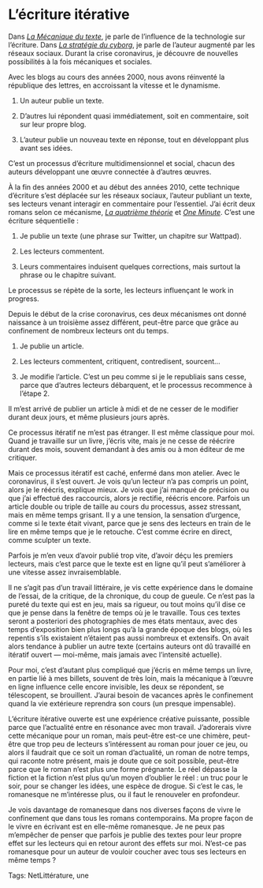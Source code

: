 # L’écriture itérative

Dans [*La Mécanique du texte*](https://tcrouzet.com/la-mecanique-du-texte/), je parle de l’influence de la technologie sur l’écriture. Dans [*La stratégie du cyborg*](https://tcrouzet.com/la-strategie-du-cyborg/), je parle de l’auteur augmenté par les réseaux sociaux. Durant la crise coronavirus, je découvre de nouvelles possibilités à la fois mécaniques et sociales.

Avec les blogs au cours des années 2000, nous avons réinventé la république des lettres, en accroissant la vitesse et le dynamisme.

1. Un auteur publie un texte.

2. D’autres lui répondent quasi immédiatement, soit en commentaire, soit sur leur propre blog.

3. L’auteur publie un nouveau texte en réponse, tout en développant plus avant ses idées.

C’est un processus d’écriture multidimensionnel et social, chacun des auteurs développant une œuvre connectée à d’autres œuvres.

À la fin des années 2000 et au début des années 2010, cette technique d’écriture s’est déplacée sur les réseaux sociaux, l’auteur publiant un texte, ses lecteurs venant interagir en commentaire pour l’essentiel. J’ai écrit deux romans selon ce mécanisme, [*La quatrième théorie*](https://tcrouzet.com/la-quatrieme-theorie/) et [*One Minute*](https://tcrouzet.com/une-minute/). C’est une écriture séquentielle :

1. Je publie un texte (une phrase sur Twitter, un chapitre sur Wattpad).

2. Les lecteurs commentent.

3. Leurs commentaires induisent quelques corrections, mais surtout la phrase ou le chapitre suivant.

Le processus se répète de la sorte, les lecteurs influençant le work in progress.

Depuis le début de la crise coronavirus, ces deux mécanismes ont donné naissance à un troisième assez différent, peut-être parce que grâce au confinement de nombreux lecteurs ont du temps.

1. Je publie un article.

2. Les lecteurs commentent, critiquent, contredisent, sourcent…

3. Je modifie l’article. C’est un peu comme si je le republiais sans cesse, parce que d’autres lecteurs débarquent, et le processus recommence à l’étape 2.

Il m’est arrivé de publier un article à midi et de ne cesser de le modifier durant deux jours, et même plusieurs jours après.

Ce processus itératif ne m’est pas étranger. Il est même classique pour moi. Quand je travaille sur un livre, j’écris vite, mais je ne cesse de réécrire durant des mois, souvent demandant à des amis ou à mon éditeur de me critiquer.

Mais ce processus itératif est caché, enfermé dans mon atelier. Avec le coronavirus, il s’est ouvert. Je vois qu’un lecteur n’a pas compris un point, alors je le réécris, explique mieux. Je vois que j’ai manqué de précision ou que j’ai effectué des raccourcis, alors je rectifie, réécris encore. Parfois un article double ou triple de taille au cours du processus, assez stressant, mais en même temps grisant. Il y a une tension, la sensation d’urgence, comme si le texte était vivant, parce que je sens des lecteurs en train de le lire en même temps que je le retouche. C’est comme écrire en direct, comme sculpter un texte.

Parfois je m’en veux d’avoir publié trop vite, d’avoir déçu les premiers lecteurs, mais c’est parce que le texte est en ligne qu’il peut s’améliorer à une vitesse assez invraisemblable.

Il ne s’agit pas d’un travail littéraire, je vis cette expérience dans le domaine de l’essai, de la critique, de la chronique, du coup de gueule. Ce n’est pas la pureté du texte qui est en jeu, mais sa rigueur, ou tout moins qu’il dise ce que je pense dans la fenêtre de temps où je le travaille. Tous ces textes seront a posteriori des photographies de mes états mentaux, avec des temps d’exposition bien plus longs qu’à la grande époque des blogs, où les repentis s’ils existaient n’étaient pas aussi nombreux et extensifs. On avait alors tendance à publier un autre texte (certains auteurs ont dû travaillé en itératif ouvert — moi-même, mais jamais avec l’intensité actuelle).

Pour moi, c’est d’autant plus compliqué que j’écris en même temps un livre, en partie lié à mes billets, souvent de très loin, mais la mécanique à l’œuvre en ligne influence celle encore invisible, les deux se répondent, se télescopent, se brouillent. J’aurai besoin de vacances après le confinement quand la vie extérieure reprendra son cours (un presque impensable).

L’écriture itérative ouverte est une expérience créative puissante, possible parce que l’actualité entre en résonance avec mon travail. J’adorerais vivre cette mécanique pour un roman, mais peut-être est-ce une chimère, peut-être que trop peu de lecteurs s’intéressent au roman pour jouer ce jeu, ou alors il faudrait que ce soit un roman d’actualité, un roman de notre temps, qui raconte notre présent, mais je doute que ce soit possible, peut-être parce que le roman n’est plus une forme prégnante. Le réel dépasse la fiction et la fiction n’est plus qu’un moyen d’oublier le réel : un truc pour le soir, pour se changer les idées, une espèce de drogue. Si c’est le cas, le romanesque ne m’intéresse plus, ou il faut le renouveler en profondeur.

Je vois davantage de romanesque dans nos diverses façons de vivre le confinement que dans tous les romans contemporains. Ma propre façon de le vivre en écrivant est en elle-même romanesque. Je ne peux pas m’empêcher de penser que parfois je publie des textes pour leur propre effet sur les lecteurs qui en retour auront des effets sur moi. N’est-ce pas romanesque pour un auteur de vouloir coucher avec tous ses lecteurs en même temps ?

Tags: NetLittérature, une